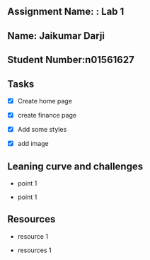 ## Assignment Name: : Lab 1



## Name: Jaikumar Darji



## Student Number:n01561627



## Tasks



- [x] Create home page

- [x] create finance page

- [x] Add some styles

- [x] add image



## Leaning curve and challenges



- point 1

- point 1



## Resources



- resource 1

- resources 1